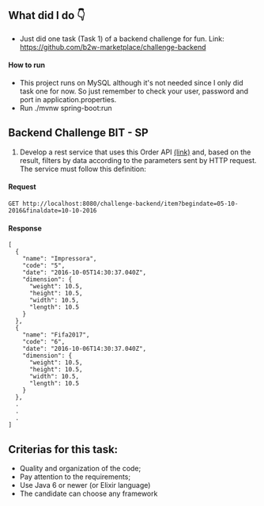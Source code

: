 ## What did I do 👇
+ Just did one task (Task 1) of a backend challenge for fun.
Link: https://github.com/b2w-marketplace/challenge-backend

#### How to run
+ This project runs on MySQL although it's not needed since I only did task one for now.
So just remember to check your user, password and port in application.properties.
+ Run ./mvnw spring-boot:run
## Backend Challenge BIT - SP

1) Develop a rest service that uses this Order API [(link)](http://www.mocky.io/v2/5817803a1000007d01cc7fc9) and, based on the result, filters by data according to the parameters sent by HTTP request.
   The service must follow this definition:

#### Request
```
GET http://localhost:8080/challenge-backend/item?begindate=05-10-2016&finaldate=10-10-2016
```
#### Response
```
[
  {
    "name": "Impressora",
    "code": "5",
    "date": "2016-10-05T14:30:37.040Z",
    "dimension": {
      "weight": 10.5,
      "height": 10.5,
      "width": 10.5,
      "length": 10.5
    }
  },
  {
    "name": "Fifa2017",
    "code": "6",
    "date": "2016-10-06T14:30:37.040Z",
    "dimension": {
      "weight": 10.5,
      "height": 10.5,
      "width": 10.5,
      "length": 10.5
    }
  },
  .
  .
  .
]
```

## Criterias for this task:
- Quality and organization of the code;
- Pay attention to the requirements;
- Use Java 6 or newer (or Elixir language)
- The candidate can choose any framework
